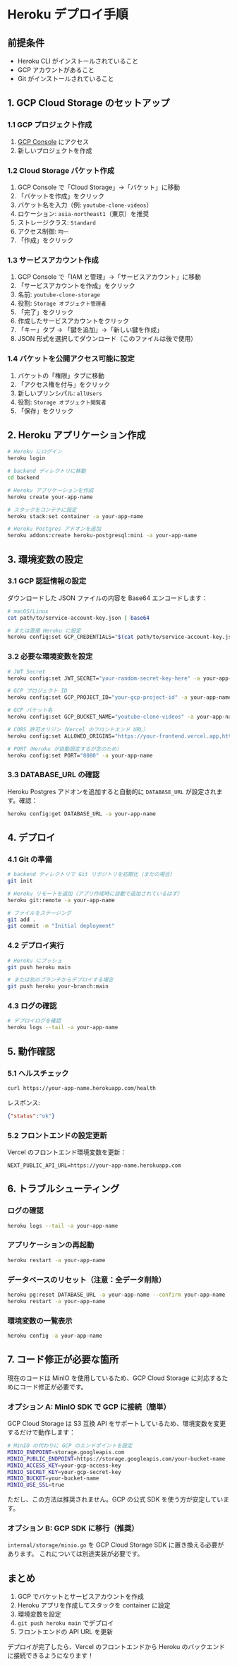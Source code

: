 # Heroku デプロイ手順

## 前提条件

- Heroku CLI がインストールされていること
- GCP アカウントがあること
- Git がインストールされていること

## 1. GCP Cloud Storage のセットアップ

### 1.1 GCP プロジェクト作成
1. [GCP Console](https://console.cloud.google.com/) にアクセス
2. 新しいプロジェクトを作成

### 1.2 Cloud Storage バケット作成
1. GCP Console で「Cloud Storage」→「バケット」に移動
2. 「バケットを作成」をクリック
3. バケット名を入力（例: `youtube-clone-videos`）
4. ロケーション: `asia-northeast1`（東京）を推奨
5. ストレージクラス: `Standard`
6. アクセス制御: `均一`
7. 「作成」をクリック

### 1.3 サービスアカウント作成
1. GCP Console で「IAM と管理」→「サービスアカウント」に移動
2. 「サービスアカウントを作成」をクリック
3. 名前: `youtube-clone-storage`
4. 役割: `Storage オブジェクト管理者`
5. 「完了」をクリック
6. 作成したサービスアカウントをクリック
7. 「キー」タブ → 「鍵を追加」→「新しい鍵を作成」
8. JSON 形式を選択してダウンロード（このファイルは後で使用）

### 1.4 バケットを公開アクセス可能に設定
1. バケットの「権限」タブに移動
2. 「アクセス権を付与」をクリック
3. 新しいプリンシパル: `allUsers`
4. 役割: `Storage オブジェクト閲覧者`
5. 「保存」をクリック

## 2. Heroku アプリケーション作成

```bash
# Heroku にログイン
heroku login

# backend ディレクトリに移動
cd backend

# Heroku アプリケーションを作成
heroku create your-app-name

# スタックをコンテナに設定
heroku stack:set container -a your-app-name

# Heroku Postgres アドオンを追加
heroku addons:create heroku-postgresql:mini -a your-app-name
```

## 3. 環境変数の設定

### 3.1 GCP 認証情報の設定

ダウンロードした JSON ファイルの内容を Base64 エンコードします：

```bash
# macOS/Linux
cat path/to/service-account-key.json | base64

# または直接 Heroku に設定
heroku config:set GCP_CREDENTIALS="$(cat path/to/service-account-key.json | base64)" -a your-app-name
```

### 3.2 必要な環境変数を設定

```bash
# JWT Secret
heroku config:set JWT_SECRET="your-random-secret-key-here" -a your-app-name

# GCP プロジェクト ID
heroku config:set GCP_PROJECT_ID="your-gcp-project-id" -a your-app-name

# GCP バケット名
heroku config:set GCP_BUCKET_NAME="youtube-clone-videos" -a your-app-name

# CORS 許可オリジン（Vercel のフロントエンド URL）
heroku config:set ALLOWED_ORIGINS="https://your-frontend.vercel.app,http://localhost:3000" -a your-app-name

# PORT（Heroku が自動設定するが念のため）
heroku config:set PORT="8080" -a your-app-name
```

### 3.3 DATABASE_URL の確認

Heroku Postgres アドオンを追加すると自動的に `DATABASE_URL` が設定されます。確認：

```bash
heroku config:get DATABASE_URL -a your-app-name
```

## 4. デプロイ

### 4.1 Git の準備

```bash
# backend ディレクトリで Git リポジトリを初期化（まだの場合）
git init

# Heroku リモートを追加（アプリ作成時に自動で追加されているはず）
heroku git:remote -a your-app-name

# ファイルをステージング
git add .
git commit -m "Initial deployment"
```

### 4.2 デプロイ実行

```bash
# Heroku にプッシュ
git push heroku main

# または別のブランチからデプロイする場合
git push heroku your-branch:main
```

### 4.3 ログの確認

```bash
# デプロイログを確認
heroku logs --tail -a your-app-name
```

## 5. 動作確認

### 5.1 ヘルスチェック

```bash
curl https://your-app-name.herokuapp.com/health
```

レスポンス:
```json
{"status":"ok"}
```

### 5.2 フロントエンドの設定更新

Vercel のフロントエンド環境変数を更新：

```
NEXT_PUBLIC_API_URL=https://your-app-name.herokuapp.com
```

## 6. トラブルシューティング

### ログの確認
```bash
heroku logs --tail -a your-app-name
```

### アプリケーションの再起動
```bash
heroku restart -a your-app-name
```

### データベースのリセット（注意：全データ削除）
```bash
heroku pg:reset DATABASE_URL -a your-app-name --confirm your-app-name
heroku restart -a your-app-name
```

### 環境変数の一覧表示
```bash
heroku config -a your-app-name
```

## 7. コード修正が必要な箇所

現在のコードは MinIO を使用しているため、GCP Cloud Storage に対応するためにコード修正が必要です。

### オプション A: MinIO SDK で GCP に接続（簡単）

GCP Cloud Storage は S3 互換 API をサポートしているため、環境変数を変更するだけで動作します：

```bash
# MinIO の代わりに GCP のエンドポイントを設定
MINIO_ENDPOINT=storage.googleapis.com
MINIO_PUBLIC_ENDPOINT=https://storage.googleapis.com/your-bucket-name
MINIO_ACCESS_KEY=your-gcp-access-key
MINIO_SECRET_KEY=your-gcp-secret-key
MINIO_BUCKET=your-bucket-name
MINIO_USE_SSL=true
```

ただし、この方法は推奨されません。GCP の公式 SDK を使う方が安定しています。

### オプション B: GCP SDK に移行（推奨）

`internal/storage/minio.go` を GCP Cloud Storage SDK に置き換える必要があります。
これについては別途実装が必要です。

## まとめ

1. GCP でバケットとサービスアカウントを作成
2. Heroku アプリを作成してスタックを container に設定
3. 環境変数を設定
4. `git push heroku main` でデプロイ
5. フロントエンドの API URL を更新

デプロイが完了したら、Vercel のフロントエンドから Heroku のバックエンドに接続できるようになります！

